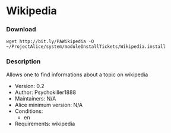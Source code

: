 # Wikipedia

### Download
`wget http://bit.ly/PAWikipedia -O ~/ProjectAlice/system/moduleInstallTickets/Wikipedia.install`

### Description
Allows one to find informations about a topic on wikipedia

- Version: 0.2
- Author: Psychokiller1888
- Maintainers: N/A
- Alice minimum version: N/A
- Conditions:
  - en
- Requirements: wikipedia
